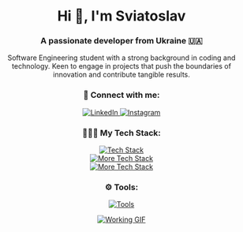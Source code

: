 <h1 align="center">Hi 👋, I'm Sviatoslav</h1>
<h3 align="center">A passionate developer from Ukraine 🇺🇦</h3>

<p align="center">Software Engineering student with a strong background in coding and technology. Keen to engage in projects that push the boundaries of innovation and contribute tangible results.</p>


<div align="center">
  <h3>🤝 Connect with me:</h3>
  <p>
    <a href="https://www.linkedin.com/in/sviatoslav-kushnierov-53950726b" target="_blank">
      <img src="https://skillicons.dev/icons?i=linkedin" alt="LinkedIn"/>
    </a>
    <a href="https://www.instagram.com/sviatoslav.kushnierov" target="_blank">
      <img src="https://skillicons.dev/icons?i=instagram" alt="Instagram"/>
    </a>
  </p>

  <h3>👨🏻‍💻 My Tech Stack:</h3>
  <p>
    <a href="https://skillicons.dev">
      <img src="https://skillicons.dev/icons?i=js,ts,nodejs,express,react,next,mongo" alt="Tech Stack"/>
      <br>
      <img src="https://skillicons.dev/icons?i=python,fastapi,flask,mysql" alt="More Tech Stack"/>
      <br>
      <img src="https://skillicons.dev/icons?i=cpp" alt="More Tech Stack"/>
    </a>
  </p>

  <h3>⚙️ Tools:</h3>
  <p>
    <a href="https://skillicons.dev">
      <img src="https://skillicons.dev/icons?i=html,css,tailwind,googlecloud,git,jest" alt="Tools"/>
    </a>
  </p>
  <div align="center">
  <a href="https://giphy.com/gifs/pudgypenguins-work-computer-working-QDjpIL6oNCVZ4qzGs7" target="_blank">
    <img src="https://media.giphy.com/media/QDjpIL6oNCVZ4qzGs7/giphy.gif" alt="Working GIF"/>
  </a>
</div>
  



